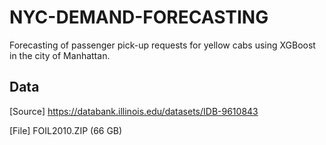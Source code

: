 # NYC-DEMAND-FORECASTING
Forecasting of passenger pick-up requests for yellow cabs using XGBoost in the city of Manhattan.

## Data 
[Source] https://databank.illinois.edu/datasets/IDB-9610843

[File] FOIL2010.ZIP (66 GB)
   

